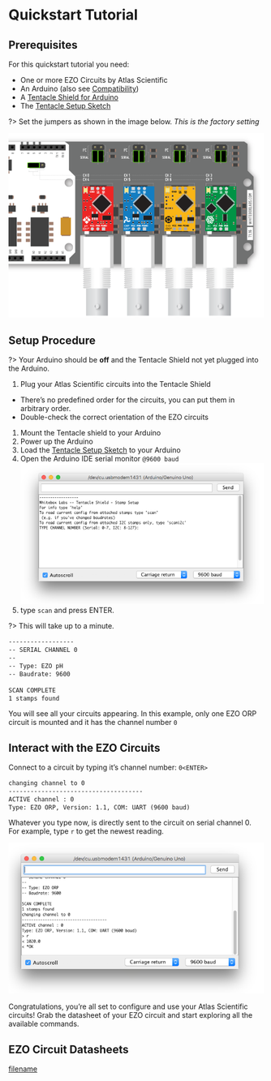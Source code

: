 # Quickstart Tutorial

## Prerequisites
For this quickstart tutorial you need:
* One or more EZO Circuits by Atlas Scientific
* An Arduino (also see [Compatibility](compatibility.md))
* A [Tentacle Shield for Arduino](https://www.whiteboxes.ch/shop/tentacle/)
* The [Tentacle Setup Sketch](https://raw.githubusercontent.com/whitebox-labs/tentacle-examples/master/arduino/tentacle-setup/tentacle_setup/tentacle_setup.ino ':target=_blank')

?> Set the jumpers as shown in the image below. _This is the factory setting_

![Tentacle Jumper Setup](_media/tentacle_jumpers_quickstart.png)

## Setup Procedure

?> Your Arduino should be **off** and the Tentacle Shield not yet plugged into the Arduino.


1. Plug your Atlas Scientific circuits into the Tentacle Shield
 * There’s no predefined order for the circuits, you can put them in arbitrary order.
 * Double-check the correct orientation of the EZO circuits
1. Mount the Tentacle shield to your Arduino
1. Power up the Arduino
1. Load the [Tentacle Setup Sketch](https://raw.githubusercontent.com/whitebox-labs/tentacle-examples/master/arduino/tentacle-setup/tentacle_setup/tentacle_setup.ino ':target=_blank') to your Arduino
1. Open the Arduino IDE serial monitor `@9600 baud` ![Tentacle Interactive Prompt Setup](_media/tentacle_setup_prompt.png)
1. type `scan` and press ENTER.

?> This will take up to a minute.

```
------------------
-- SERIAL CHANNEL 0
--
-- Type: EZO pH
-- Baudrate: 9600

SCAN COMPLETE
1 stamps found
```

You will see all your circuits appearing. In this example, only one EZO ORP circuit is mounted and it has the channel number `0`


## Interact with the EZO Circuits
Connect to a circuit by typing it’s channel number: `0<ENTER>`

```
changing channel to 0
-------------------------------------
ACTIVE channel : 0
Type: EZO ORP, Version: 1.1, COM: UART (9600 baud)
```

Whatever you type now, is directly sent to the circuit on serial channel 0. For example, type `r` to get the newest reading.

![Tentacle Interactive Command](_media/tentacle_setup_command.png)

Congratulations, you’re all set to configure and use your Atlas Scientific circuits! Grab the datasheet of your EZO circuit and start exploring all the available commands.

## EZO Circuit Datasheets
[filename](../common/ezo-datasheets.md ':include')

